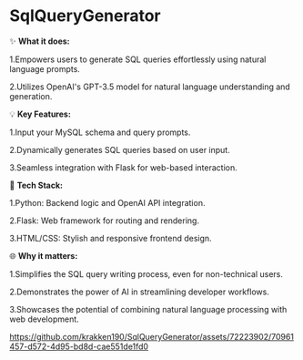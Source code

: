 # SqlQueryGenerator
✨ **What it does:**

1.Empowers users to generate SQL queries effortlessly using natural language prompts.

2.Utilizes OpenAI's GPT-3.5 model for natural language understanding and generation.

💡 **Key Features:**

1.Input your MySQL schema and query prompts.

2.Dynamically generates SQL queries based on user input.

3.Seamless integration with Flask for web-based interaction.

🔧 **Tech Stack:**

1.Python: Backend logic and OpenAI API integration.

2.Flask: Web framework for routing and rendering.

3.HTML/CSS: Stylish and responsive frontend design.

🌐 **Why it matters:**

1.Simplifies the SQL query writing process, even for non-technical users.

2.Demonstrates the power of AI in streamlining developer workflows.

3.Showcases the potential of combining natural language processing with web development.




https://github.com/krakken190/SqlQueryGenerator/assets/72223902/70961457-d572-4d95-bd8d-cae551de1fd0


